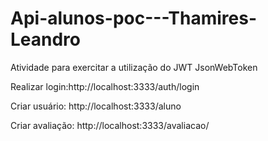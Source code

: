 # Api-alunos-poc---Thamires-Leandro
Atividade para exercitar a utilização do JWT JsonWebToken

Realizar login:http://localhost:3333/auth/login

Criar usuário:
http://localhost:3333/aluno

Criar avaliação:
http://localhost:3333/avaliacao/

